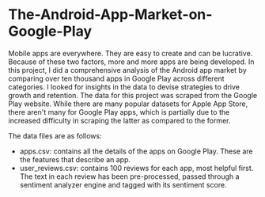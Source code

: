 # The-Android-App-Market-on-Google-Play
Mobile apps are everywhere. They are easy to create and can be lucrative. Because of these two factors, more and more apps are being developed. In this project, I did a comprehensive analysis of the Android app market by comparing over ten thousand apps in Google Play across different categories. I looked for insights in the data to devise strategies to drive growth and retention. The data for this project was scraped from the Google Play website. While there are many popular datasets for Apple App Store, there aren't many for Google Play apps, which is partially due to the increased difficulty in scraping the latter as compared to the former.

The data files are as follows:  
- apps.csv: contains all the details of the apps on Google Play. These are the features that describe an app. 
- user_reviews.csv: contains 100 reviews for each app, most helpful first. The text in each review has been pre-processed, passed through a sentiment analyzer engine and tagged with its sentiment score.
